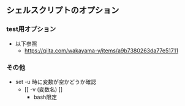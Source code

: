 ## シェルスクリプトのオプション

### test用オプション

* 以下参照
    * https://qiita.com/wakayama-y/items/a9b7380263da77e51711

### その他

* set -u 時に変数が空かどうか確認
    * [[ -v (変数名) ]]
        * bash限定
